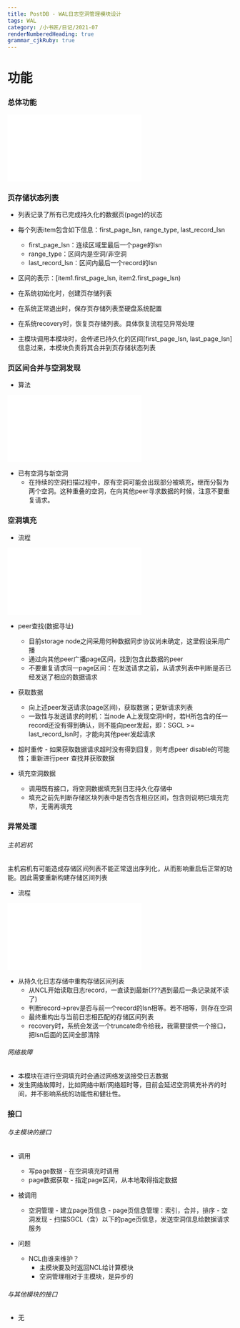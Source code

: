 ```yaml
---
title: PostDB - WAL日志空洞管理模块设计
tags: WAL 
category: /小书匠/日记/2021-07
renderNumberedHeading: true
grammar_cjkRuby: true
---
```



# 功能
### 总体功能

![绘图](./attachments/1626283921116.drawio.html)

### 页存储状态列表
- 列表记录了所有已完成持久化的数据页(page)的状态
- 每个列表item包含如下信息：first_page_lsn, range_type, last_record_lsn
	- first_page_lsn：连续区域里最后一个page的lsn
	- range_type：区间内是空洞/非空洞
	- last_record_lsn：区间内最后一个record的lsn
- 区间的表示：[item1.first_page_lsn, item2.first_page_lsn)

- 在系统初始化时，创建页存储列表
- 在系统正常退出时，保存页存储列表至硬盘系统配置
- 在系统recovery时，恢复页存储列表。具体恢复流程见异常处理
- 主模块调用本模块时，会传递已持久化的区间[first_page_lsn, last_page_lsn]信息过来，本模块负责将其合并到页存储状态列表

### 页区间合并与空洞发现

- 算法

![绘图](./attachments/1626064228154.drawio.html)

- 已有空洞与新空洞
	- 在持续的空洞扫描过程中，原有空洞可能会出现部分被填充，继而分裂为两个空洞。这种重叠的空洞，在向其他peer寻求数据的时候，注意不要重复请求。

### 空洞填充
- 流程

![绘图](./attachments/1626068651977.drawio.html)

- peer查找(数据寻址) 
  - 目前storage node之间采用何种数据同步协议尚未确定，这里假设采用广播
  - 通过向其他peer广播page区间，找到包含此数据的peer
  - 不要重复请求同一page区间：在发送请求之前，从请求列表中判断是否已经发送了相应的数据请求

- 获取数据
	- 向上述peer发送请求(page区间)，获取数据；更新请求列表
	- 一致性与发送请求的时机：当node A上发现空洞H时，若H所包含的任一record还没有得到确认，则不能向peer发起，即：SGCL >= last_record_lsn时，才能向其他peer发起请求


- 超时重传	- 如果获取数据请求超时没有得到回复，则考虑peer disable的可能性；重新进行peer 查找并获取数据

- 填充空洞数据
	- 调用既有接口，将空洞数据填充到日志持久化存储中
	- 填充之前先判断存储区块列表中是否包含相应区间，包含则说明已填充完毕，无需再填充


### 异常处理
###### 主机宕机
主机宕机有可能造成存储区间列表不能正常退出序列化，从而影响重启后正常的功能。因此需要重新构建存储区间列表
- 流程

![绘图](./attachments/1626285222578.drawio.html)

- 从持久化日志存储中重构存储区间列表
  - 从NCL开始读取日志record，一直读到最新(???遇到最后一条记录就不读了)
  - 判断record->prev是否与前一个record的lsn相等。若不相等，则存在空洞
  - 最终重构出与当前日志相匹配的存储区间列表
  - recovery时，系统会发送一个truncate命令给我，我需要提供一个接口，把lsn后面的区间全部清除

###### 网络故障
- 本模块在进行空洞填充时会通过网络发送接受日志数据
- 发生网络故障时，比如网络中断/网络超时等，目前会延迟空洞填充补齐的时间，并不影响系统的功能性和健壮性。

### 接口
###### 与主模块的接口
- 调用
	- 写page数据 - 在空洞填充时调用
	- page数据获取 - 指定page区间，从本地取得指定数据
- 被调用
	- 空洞管理
		   - 建立page页信息
		   - page页信息管理：索引，合并，排序
		   - 空洞发现 - 扫描SGCL（含）以下的page页信息，发送空洞信息给数据请求服务

- 问题
	- NCL由谁来维护？
		- 主模块要及时返回NCL给计算模块
		- 空洞管理相对于主模块，是异步的
###### 与其他模块的接口
- 无


